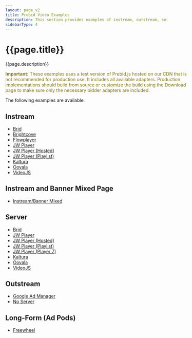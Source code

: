 ```yaml
---
layout: page_v2
title: Prebid Video Examples
description: This section provides examples of instream, outstream, server and long-form videos with Prebid.js.
sidebarType: 4
---
```


# {{page.title}}

{{page.description}}

<!--video warning-->
<div class="pb-alert pb-alert-important" style="width:60vw;">
  <p style="color:#85720f"><b>Important:</b>
  These examples uses a test version of Prebid.js hosted on our CDN that is not recommended for production use. It includes all available adapters. Production implementations should build from source or customize the build using the Download page to make sure only the necessary bidder adapters are included.</p>
</div>

The following examples are available:

## Instream

  - [Brid](/examples/video/server/brid/pbs-ve-brid.html)
  - [Brightcove](/examples/video/instream/brightcove/pb-ve-brightcove.html)
  - [Flowplayer](/examples/video/instream/flowplayer/pb-ve-flowplayer.html)
  - [JW Player](/examples/video/instream/jwplayer/pb-ve-jwplayer-platform.html)
  - [JW Player (Hosted)](/examples/video/instream/jwplayer/pb-ve-jwplayer-hosted.html)
  - [JW Player (Playlist)](/examples/video/instream/jwplayer/pb-ve-jwplayer-playlist.html)
  - [Kaltura](/examples/video/instream/kaltura/pb-ve-kaltura.html)
  - [Ooyala](/examples/video/instream/ooyala/pb-ve-ooyala.html)
  - [VideoJS](/examples/video/instream/videojs/pb-ve-videojs.html)

## Instream and Banner Mixed Page

  - [Instream/Banner Mixed](/dev-docs/examples/instream-banner-mix.html)

## Server

  - [Brid](/examples/video/server/brid/pbs-ve-brid.html)
  - [JW Player](/examples/video/server/jwplayer/pbs-ve-jwplayer-platform.html)
  - [JW Player (Hosted)](/examples/video/server/jwplayer/pbs-ve-jwplayer-hosted.html)
  - [JW Player (Playlist)](/examples/video/server/jwplayer/pbs-ve-jwplayer-playlist.html)
  - [JW Player (Player 7)](/examples/video/server/jwplayer/pbs-ve-jwplayer-jwplayer7.html)
  - [Kaltura](/examples/video/server/kaltura/pbs-ve-kaltura.html)
  - [Ooyala](/examples/video/server/ooyala/pbs-ve-ooyala.html)
  - [VideoJS](/examples/video/server/videojs/pbs-ve-videojs.html)

## Outstream

  - [Google Ad Manager](/examples/video/outstream/pb-ve-outstream-dfp.html)
  - [No Server](/examples/video/outstream/pb-ve-outstream-no-server.html)

## Long-Form (Ad Pods)

  - [Freewheel](/examples/video/long-form/pb-ve-lf-freewheel.html)
